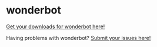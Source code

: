 # wonderbot

[Get your downloads for wonderbot here!](https://github.com/wonderbotapp/wonderbot/releases)

Having problems with wonderbot? [Submit your issues here!](https://github.com/wonderbotapp/wonderbot/issues)
